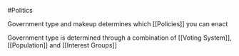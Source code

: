 #Politics

Government type and makeup determines which [[Policies]] you can enact

Government type is determined through a combination of [[Voting System]], [[Population]] and [[Interest Groups]]



